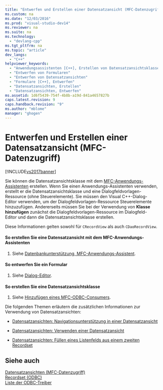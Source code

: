 ```yaml
---
title: "Entwerfen und Erstellen einer Datensatzansicht (MFC-Datenzugriff)"
ms.custom: na
ms.date: "12/03/2016"
ms.prod: "visual-studio-dev14"
ms.reviewer: na
ms.suite: na
ms.technology: 
  - "devlang-cpp"
ms.tgt_pltfrm: na
ms.topic: "article"
dev_langs: 
  - "C++"
helpviewer_keywords: 
  - "Anwendungsassistenten [C++], Erstellen von Datensatzansichtsklassen"
  - "Entwerfen von Formularen"
  - "Entwerfen von Datensatzansichten"
  - "Formulare [C++], Entwerfen"
  - "Datensatzansichten, Erstellen"
  - "Datensatzansichten, Entwerfen"
ms.assetid: 1d6f5439-754f-4b8b-a19d-841a4657827b
caps.latest.revision: 9
caps.handback.revision: "9"
ms.author: "mblome"
manager: "ghogen"
---
```

# Entwerfen und Erstellen einer Datensatzansicht (MFC-Datenzugriff)
[!INCLUDE[vs2017banner](../assembler/inline/includes/vs2017banner.md)]

Sie können die Datensatzansichtsklasse mit dem [MFC\-Anwendungs\-Assistenten](../mfc/reference/database-support-mfc-application-wizard.md) erstellen.  Wenn Sie einen Anwendungs\-Assistenten verwenden, erstellt er die Datensatzansichtsklasse und eine Dialogfeldvorlagen\-Ressource \(ohne Steuerelemente\).  Sie müssen den Visual C\+\+\-Dialog\-Editor verwenden, um der Dialogfeldvorlagen\-Ressource Steuerelemente hinzuzufügen.  Andererseits müssen Sie bei der Verwendung von **Klasse hinzufügen** zunächst die Dialogfeldvorlagen\-Ressource im Dialogfeld\-Editor und dann die Datensatzansichtsklasse erstellen.  
  
 Diese Informationen gelten sowohl für `CRecordView` als auch `CDaoRecordView`.  
  
#### So erstellen Sie eine Datensatzansicht mit dem MFC\-Anwendungs\-Assistenten  
  
1.  Siehe [Datenbankunterstützung, MFC\-Anwendungs\-Assistent](../mfc/reference/database-support-mfc-application-wizard.md).  
  
#### So entwerfen Sie ein Formular  
  
1.  Siehe [Dialog\-Editor](../mfc/dialog-editor.md).  
  
#### So erstellen Sie eine Datensatzansichtsklasse  
  
1.  Siehe [Hinzufügen eines MFC\-ODBC\-Consumers](../mfc/reference/adding-an-mfc-odbc-consumer.md).  
  
 Die folgenden Themen erläutern die zusätzlichen Informationen zur Verwendung von Datensatzansichten:  
  
-   [Datensatzansichten: Navigationsunterstützung in einer Datensatzansicht](../data/supporting-navigation-in-a-record-view-mfc-data-access.md)  
  
-   [Datensatzansichten: Verwenden einer Datensatzansicht](../data/using-a-record-view-mfc-data-access.md)  
  
-   [Datensatzansichten: Füllen eines Listenfelds aus einem zweiten Recordset](../data/filling-a-list-box-from-a-second-recordset-mfc-data-access.md)  
  
## Siehe auch  
 [Datensatzansichten \(MFC\-Datenzugriff\)](../data/record-views-mfc-data-access.md)   
 [Recordset \(ODBC\)](../data/odbc/recordset-odbc.md)   
 [Liste der ODBC\-Treiber](../data/odbc/odbc-driver-list.md)